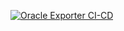 [![Oracle Exporter CI-CD](https://github.com/reaper-king/ora_exporter/actions/workflows/docker-image.yml/badge.svg)](https://github.com/reaper-king/ora_exporter/actions/workflows/docker-image.yml)
